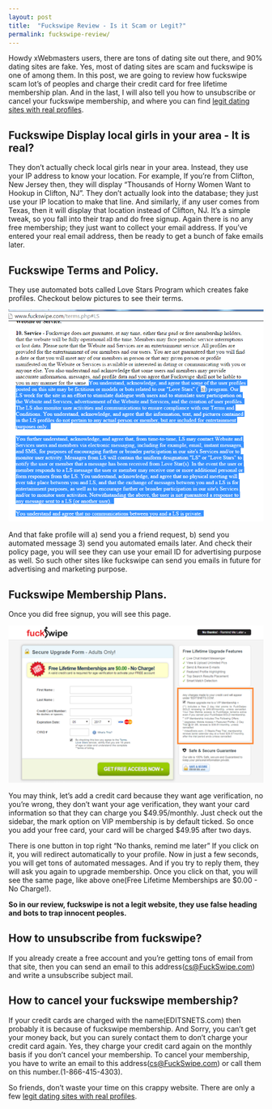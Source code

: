 ```yaml
---
layout: post
title:  "Fuckswipe Review - Is it Scam or Legit?"
permalink: fuckswipe-review/
---
```

Howdy xWebmasters users, there are tons of dating site out there, and 90% dating sites are fake. Yes, most of dating sites are scam and fuckswipe is one of among them. In this post, we are going to review how fuckswipe scam lot’s of peoples and charge their credit card for free lifetime membership plan. And in the last, I will also tell you how to unsubscribe or cancel your fuckswipe membership, and where you can find [legit dating sites with real profiles](/legit-dating-sites/).

## Fuckswipe Display local girls in your area - It is real? ##

They don’t actually check local girls near in your area. Instead, they use your IP address to know your location. For example, If you’re from Clifton, New Jersey then, they will display “Thousands of Horny Women Want to Hookup in Clifton, NJ”. They don’t actually look into the database; they just use your IP location to make that line. And similarly, if any user comes from Texas, then it will display that location instead of Clifton, NJ. It’s a simple tweak, so you fall into their trap and do free signup. Again there is no any free membership; they just want to collect your email address. If you’ve entered your real email address, then be ready to get a bunch of fake emails later.

## Fuckswipe Terms and Policy. ## 

They use automated bots called Love Stars Program which creates fake profiles. Checkout below pictures to see their terms. 

<img class="img-responsive" src="/assest/fuckswipe-terms-love-starts-program-bot.png"/>

And that fake profile will a) send you a friend request, b) send you automated message 3) send you automated emails later. And check their policy page, you will see they can use your email ID for advertising purpose as well. So such other sites like fuckswipe can send you emails in future for advertising and marketing purpose.

## Fuckswipe Membership Plans. ##

Once you did free signup, you will see this page.

<img class="img-responsive" src="/assest/fuckswipe-membership-plans.png"/>

You may think, let’s add a credit card because they want age verification, no you’re wrong, they don’t want your age verification, they want your card information so that they can charge you $49.95/monthly. Just check out the sidebar, the mark option on VIP membership is by default ticked. So once you add your free card, your card will be charged $49.95 after two days.

There is one button in top right “No thanks, remind me later” If you click on it, you will redirect automatically to your profile. Now in just a few seconds, you will get tons of automated messages. And if you try to reply them, they will ask you again to upgrade membership. Once you click on that, you will see the same page, like above one(Free Lifetime Memberships are $0.00 - No Charge!).

**So in our review, fuckswipe is not a legit website, they use false heading and bots to trap innocent peoples.**

## How to unsubscribe from fuckswipe? ##
If you already create a free account and you’re getting tons of email from that site, then you can send an email to this address(cs@FuckSwipe.com) and write a unsubscribe subject mail.

## How to cancel your fuckswipe membership? ##
If your credit cards are charged with the name(EDITSNETS.com) then probably it is because of fuckswipe membership. And Sorry, you can’t get your money back, but you can surely contact them to don’t charge your credit card again. Yes, they charge your credit card again on the monthly basis if you don’t cancel your membership. To cancel your membership, you have to write an email to this address(cs@FuckSwipe.com) or call them on this number.(1-866-415-4303).

So friends, don’t waste your time on this crappy website. There are only a few [legit dating sites with real profiles](/legit-dating-sites/).











